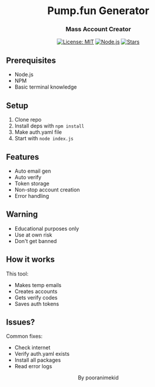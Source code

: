 <div align="center">

# Pump.fun Generator
### Mass Account Creator

[![License: MIT](https://img.shields.io/badge/License-MIT-yellow.svg)](https://opensource.org/licenses/MIT)
[![Node.js](https://img.shields.io/badge/Node.js-43853D?style=flat&logo=node.js&logoColor=white)](https://nodejs.org/)
[![Stars](https://img.shields.io/github/stars/pooranimekid/pump.fun-gen?style=social)](https://github.com/pooranimekid/pump.fun-gen)

</div>

## Prerequisites

- Node.js
- NPM
- Basic terminal knowledge

## Setup

1. Clone repo
2. Install deps with `npm install` 
3. Make auth.yaml file
4. Start with `node index.js`

## Features

- Auto email gen
- Auto verify
- Token storage
- Non-stop account creation
- Error handling

## Warning

- Educational purposes only
- Use at own risk
- Don't get banned

## How it works

This tool:
- Makes temp emails
- Creates accounts
- Gets verify codes
- Saves auth tokens

## Issues?

Common fixes:
- Check internet
- Verify auth.yaml exists
- Install all packages
- Read error logs

<div align="center">

By pooranimekid

</div>

